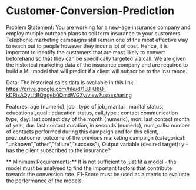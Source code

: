 # Customer-Conversion-Prediction

Problem Statement:
You are working for a new-age insurance company and employ mutiple outreach plans to sell term insurance to your customers. Telephonic marketing campaigns still remain one of the most effective way to reach out to people however they incur a lot of cost. Hence, it is important to identify the customers that are most likely to convert beforehand so that they can be specifically targeted via call. We are given the historical marketing data of the insurance company and are required to build a ML model that will predict if a client will subscribe to the insurance. 

Data:
The historical sales data is available in this link.
https://drive.google.com/file/d/1BJ_Q8Q-kDRisAQyLltBQggeb0QmdWGZy/view?usp=sharing

Features: 
age (numeric),
job : type of job,
marital : marital status,
educational_qual : education status,
call_type : contact communication type,
day: last contact day of the month (numeric),
mon: last contact month of year,
dur: last contact duration, in seconds (numeric),
num_calls: number of contacts performed during this campaign and for this client,
prev_outcome: outcome of the previous marketing campaign (categorical: "unknown","other","failure","success"),
Output variable (desired target):
y - has the client subscribed to the insurance?

**
Minimum Requirements:**
It is not sufficient to just fit a model - the model must be analysed to find the important factors that contribute towards the conversion rate. F1-Score must be used as a metric to evaluate the performance of the models. 
